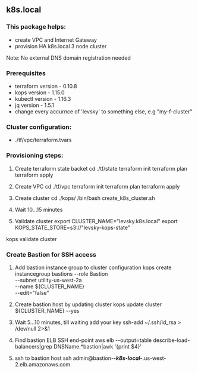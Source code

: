## k8s.local

###  This package helps:
- create VPC and Internet Gateway 
- provision HA k8s.local 3 node cluster   

Note: No external DNS domain registration needed

### Prerequisites
- terraform version - 0.10.8
- kops version - 1.15.0
- kubectl version - 1.16.3
- jq version - 1.5.1
- change every accurnce of 'levsky' to something else, e.g "my-f-cluster"

###  Cluster configuration:
- ./tf/vpc/terraform.tvars

### Provisioning steps:
1. Create terraform state backet
cd ./tf/state
terraform init
terraform plan
terraform apply

2. Create VPC 
cd ./tf/vpc
terraform init
terraform plan
terraform apply

3. Create cluster
cd ./kops/
/bin/bash create_k8s_cluster.sh

4. Wait 10...15 minutes

5. Validate cluster
export CLUSTER_NAME="levsky.k8s.local"
export KOPS_STATE_STORE=s3://"levsky-kops-state"

kops validate cluster

### Create Bastion for SSH access
1. Add bastion instance group to cluster configuration
kops create instancegroup bastions --role Bastion \
--subnet utility-us-west-2a \
--name ${CLUSTER_NAME}  \
--edit="false" 

2. Create bastion host by updating cluster
kops update cluster ${CLUSTER_NAME} --yes

3. Wait 5...10 minutes, till waiting add your key 
ssh-add ~/.ssh/id_rsa > /dev/null 2>&1

4. Find bastion ELB SSH end-point
aws elb --output=table describe-load-balancers|grep DNSName.\*bastion|awk '{print $4}'

5. ssh to bastion host
ssh admin@bastion-***-k8s-local-***.us-west-2.elb.amazonaws.com

